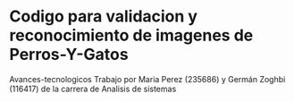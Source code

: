 # Codigo para validacion y reconocimiento de imagenes de Perros-Y-Gatos

Avances-tecnologicos
Trabajo por Maria Perez (235686) y Germán Zoghbi (116417) de la carrera de Analisis de sistemas
